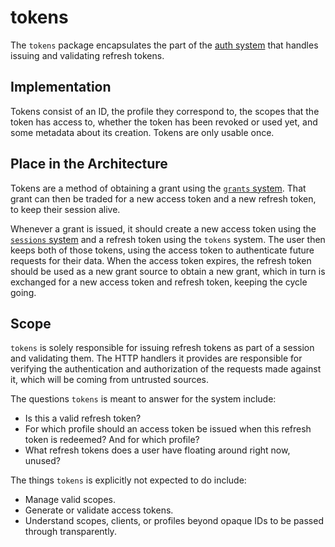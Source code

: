 # tokens

The `tokens` package encapsulates the part of the [auth system](https://impractical.co/auth) that handles issuing and validating refresh tokens.

## Implementation

Tokens consist of an ID, the profile they correspond to, the scopes that the token has access to, whether the token has been revoked or used yet, and some metadata about its creation. Tokens are only usable once.

## Place in the Architecture

Tokens are a method of obtaining a grant using the [`grants` system](https://impractical.co/auth/grants). That grant can then be traded for a new access token and a new refresh token, to keep their session alive.

Whenever a grant is issued, it should create a new access token using the [`sessions` system](https://impractical.co/auth/sessions) and a refresh token using the `tokens` system. The user then keeps both of those tokens, using the access token to authenticate future requests for their data. When the access token expires, the refresh token should be used as a new grant source to obtain a new grant, which in turn is exchanged for a new access token and refresh token, keeping the cycle going.

## Scope

`tokens` is solely responsible for issuing refresh tokens as part of a session and validating them. The HTTP handlers it provides are responsible for verifying the authentication and authorization of the requests made against it, which will be coming from untrusted sources.

The questions `tokens` is meant to answer for the system include:

  * Is this a valid refresh token?
  * For which profile should an access token be issued when this refresh token is redeemed? And for which profile?
  * What refresh tokens does a user have floating around right now, unused?

The things `tokens` is explicitly not expected to do include:

  * Manage valid scopes.
  * Generate or validate access tokens.
  * Understand scopes, clients, or profiles beyond opaque IDs to be passed through transparently.
